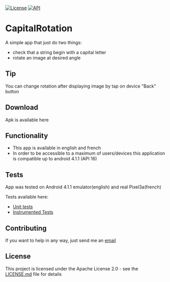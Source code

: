 [![License](https://img.shields.io/badge/License-Apache%202.0-blue.svg)](https://opensource.org/licenses/Apache-2.0)
[![API](https://img.shields.io/badge/API-16%2B-brightgreen.svg?style=flat)](https://android-arsenal.com/api?level=16)

# CapitalRotation
A simple app that just do two things:
- check that a string begin with a capital letter
- rotate an image at desired angle

## Tip
You can change rotation after displaying image by tap on device "Back" button

## Download
Apk is available here

## Functionality
- This app is available in english and french
- In order to be accessible to a maximum of users/devices this application is compatible up to android 4.1.1 (API 16)

## Tests
App was tested on Android 4.1.1 emulator(english) and real Pixel3a(french)

Tests available here:
- [Unit tests](/app/src/test/java/eu/pbenayoun/capitalrotation/HomeUtilsTest.kt)
- [Instrumented Tests](/app/src/androidTest/java/eu/pbenayoun/capitalrotation/MainActivityTest.kt)


## Contributing
If you want to help in any way, just send me an [email](mailto:pierre<àcabnum.fr)

## License
This project is licensed under the Apache License 2.0 - see the [LICENSE.md](LICENSE.md) file for details